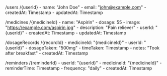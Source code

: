 /users
  /{userId}
    - name: "John Doe"
    - email: "john@example.com"
    - createdAt: Timestamp
    - updatedAt: Timestamp

/medicines
  /{medicineId}
    - name: "Aspirin"
    - dosage: 55
    - image: "https://example.com/aspirin.jpg"
    - description: "Pain reliever"
    - userId: "{userId}"
    - createdAt: Timestamp
    - updatedAt: Timestamp

/dosageRecords
  /{recordId}
    - medicineId: "{medicineId}"
    - userId: "{userId}"
    - dosageTaken: "500mg"
    - timeTaken: Timestamp
    - notes: "Took after breakfast"
    - createdAt: Timestamp

/reminders
  /{reminderId}
    - userId: "{userId}"
    - medicineId: "{medicineId}"
    - reminderTime: Timestamp
    - frequency: "daily"
    - createdAt: Timestamp
